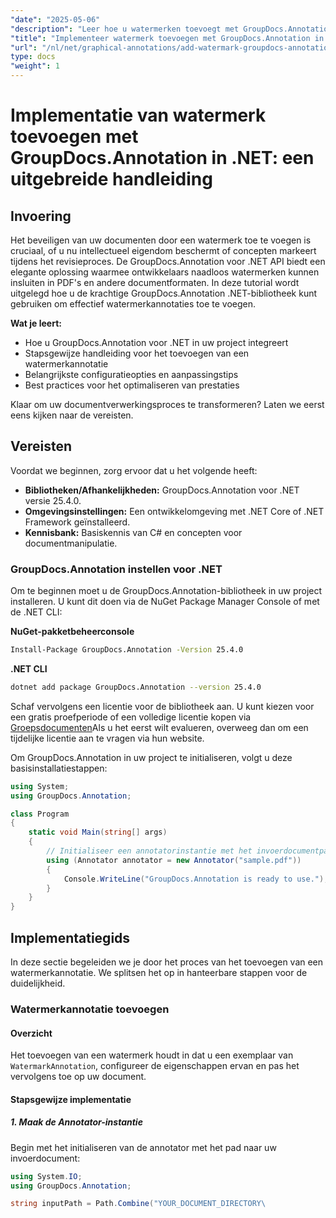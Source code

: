```yaml
---
"date": "2025-05-06"
"description": "Leer hoe u watermerken toevoegt met GroupDocs.Annotation voor .NET. Deze handleiding behandelt de installatie, stapsgewijze implementatie en aanbevolen procedures voor het beveiligen en brandmerken van documenten."
"title": "Implementeer watermerk toevoegen met GroupDocs.Annotation in .NET&#58; een uitgebreide handleiding voor documentbeveiliging en branding"
"url": "/nl/net/graphical-annotations/add-watermark-groupdocs-annotation-net-guide/"
type: docs
"weight": 1
---
```


# Implementatie van watermerk toevoegen met GroupDocs.Annotation in .NET: een uitgebreide handleiding

## Invoering

Het beveiligen van uw documenten door een watermerk toe te voegen is cruciaal, of u nu intellectueel eigendom beschermt of concepten markeert tijdens het revisieproces. De GroupDocs.Annotation voor .NET API biedt een elegante oplossing waarmee ontwikkelaars naadloos watermerken kunnen insluiten in PDF's en andere documentformaten. In deze tutorial wordt uitgelegd hoe u de krachtige GroupDocs.Annotation .NET-bibliotheek kunt gebruiken om effectief watermerkannotaties toe te voegen.

**Wat je leert:**
- Hoe u GroupDocs.Annotation voor .NET in uw project integreert
- Stapsgewijze handleiding voor het toevoegen van een watermerkannotatie
- Belangrijkste configuratieopties en aanpassingstips
- Best practices voor het optimaliseren van prestaties

Klaar om uw documentverwerkingsproces te transformeren? Laten we eerst eens kijken naar de vereisten.

## Vereisten

Voordat we beginnen, zorg ervoor dat u het volgende heeft:
- **Bibliotheken/Afhankelijkheden:** GroupDocs.Annotation voor .NET versie 25.4.0.
- **Omgevingsinstellingen:** Een ontwikkelomgeving met .NET Core of .NET Framework geïnstalleerd.
- **Kennisbank:** Basiskennis van C# en concepten voor documentmanipulatie.

### GroupDocs.Annotation instellen voor .NET

Om te beginnen moet u de GroupDocs.Annotation-bibliotheek in uw project installeren. U kunt dit doen via de NuGet Package Manager Console of met de .NET CLI:

**NuGet-pakketbeheerconsole**
```bash
Install-Package GroupDocs.Annotation -Version 25.4.0
```

**\.NET CLI**
```bash
dotnet add package GroupDocs.Annotation --version 25.4.0
```

Schaf vervolgens een licentie voor de bibliotheek aan. U kunt kiezen voor een gratis proefperiode of een volledige licentie kopen via [Groepsdocumenten](https://purchase.groupdocs.com/buy)Als u het eerst wilt evalueren, overweeg dan om een tijdelijke licentie aan te vragen via hun website.

Om GroupDocs.Annotation in uw project te initialiseren, volgt u deze basisinstallatiestappen:

```csharp
using System;
using GroupDocs.Annotation;

class Program
{
    static void Main(string[] args)
    {
        // Initialiseer een annotatorinstantie met het invoerdocumentpad.
        using (Annotator annotator = new Annotator("sample.pdf"))
        {
            Console.WriteLine("GroupDocs.Annotation is ready to use.");
        }
    }
}
```

## Implementatiegids

In deze sectie begeleiden we je door het proces van het toevoegen van een watermerkannotatie. We splitsen het op in hanteerbare stappen voor de duidelijkheid.

### Watermerkannotatie toevoegen

#### Overzicht
Het toevoegen van een watermerk houdt in dat u een exemplaar van `WatermarkAnnotation`, configureer de eigenschappen ervan en pas het vervolgens toe op uw document.

#### Stapsgewijze implementatie

##### 1. Maak de Annotator-instantie
Begin met het initialiseren van de annotator met het pad naar uw invoerdocument:

```csharp
using System.IO;
using GroupDocs.Annotation;

string inputPath = Path.Combine("YOUR_DOCUMENT_DIRECTORY\
